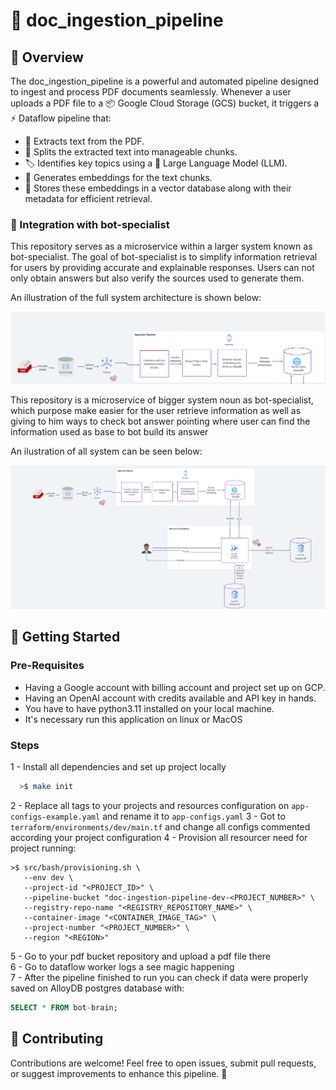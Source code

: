 # 📄 doc_ingestion_pipeline

## 🚀 Overview

The doc_ingestion_pipeline is a powerful and automated pipeline designed to ingest and process PDF documents seamlessly. Whenever a user uploads a PDF file to a 📦 Google Cloud Storage (GCS) bucket, it triggers a ⚡ Dataflow pipeline that:

- 📜 Extracts text from the PDF.
- 🧩 Splits the extracted text into manageable chunks.
- 🏷️ Identifies key topics using a 🤖 Large Language Model (LLM).
- 🧠 Generates embeddings for the text chunks.
- 💾 Stores these embeddings in a vector database along with their metadata for efficient retrieval.

### 🤖 Integration with bot-specialist

This repository serves as a microservice within a larger system known as bot-specialist. The goal of bot-specialist is to simplify information retrieval for users by providing accurate and explainable responses. Users can not only obtain answers but also verify the sources used to generate them.

An illustration of the full system architecture is shown below:



![assets/images/img.png](assets/images/img.png)

This repository is a microservice of bigger system noun as bot-specialist, which purpose make easier for the user
retrieve information as well as giving to him ways to check bot answer pointing where user can find the information used as base to bot build its answer

An ilustration of all system can be seen below:

![assets/images/img_1.png](assets/images/img_1.png)

## 🏁 Getting Started

### Pre-Requisites
 - Having a Google account with billing account and project set up on GCP.
 - Having an OpenAI account with credits available and API key in hands.
 - You have to have python3.11 installed on your local machine.
 - It's necessary run this application on linux or MacOS

### Steps

1 - Install all dependencies and set up project locally
```sh
  >$ make init
```
2 - Replace all tags to your projects and resources configuration on `app-configs-example.yaml` and rename it to `app-configs.yaml`
3 -  Got to `terraform/environments/dev/main.tf` and change all configs commented according your project configuration
4 - Provision all resourcer need for project running:
```shell
>$ src/bash/provisioning.sh \
   --env dev \
   --project-id "<PROJECT_ID>" \
   --pipeline-bucket "doc-ingestion-pipeline-dev-<PROJECT_NUMBER>" \
   --registry-repo-name "<REGISTRY_REPOSITORY_NAME>" \
   --container-image "<CONTAINER_IMAGE_TAG>" \
   --project-number "<PROJECT_NUMBER>" \
   --region "<REGION>"
```
5 - Go to your pdf bucket repository and upload a pdf file there\
6 - Go to dataflow worker logs a see magic happening\
7 - After the pipeline finished to run you can check if data were properly saved on AlloyDB postgres database with:
```sql
SELECT * FROM bot-brain;
```
## 🤲 Contributing

Contributions are welcome! Feel free to open issues, submit pull requests, or suggest improvements to enhance this pipeline. 🚀
